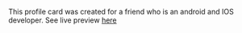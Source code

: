 This profile card was created for a friend who is an android and IOS developer. See live preview [here](https://user-profile-card.netlify.app/)
